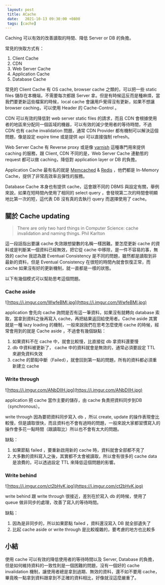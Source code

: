 ```yaml
---
 layout: post
 title: ACache
 date:   2021-10-13 09:30:00 +0800
 tags: [cache]
---
```

Caching 可以有效的改善讀取的時間、降低 Server or DB 的負擔。

常見的快取方式有：

1. Client Cache
2. CDN
3. Web Server Cache
4. Application Cache
5. Database Cache

常見的 Client Cache 有 OS cache, browser cache 之類的，可以把一些 static files 儲存在本機端，不需要每次都跟 Server 拿。但是有時候這反而是種麻煩，當我們要更新這些檔案的時候，local cache 會讓用戶覺得沒有更新，如果不想讓 browser caching，可以使用 Header 的 Cache-Control 。

CDN 可以有效的降低對 web server static files 的請求，而且 CDN 會根據使用者的地區來分配同一個區域的機器，可以有效的減少使用者的等待時間，不過CDN 也有 cache invalidation 問題，通常 CDN Provider 都有機制可以解決這個問題，像是設定 expire time 或是提供 api 可以直接強制 refresh。

Web Server Cache 有 Reverse proxy 或是像 [varnish](https://github.com/varnishcache/varnish-cache) 這種專門用來提供 caching 的服務，跟 Client, CDN 不同的是，Web Server Cache 連動態的 request 都可以做 caching，降低對 application layer or DB 的負擔。

Application Cache 最有名的就是 [Memcached](https://memcached.org) & [Redis](https://redis.io) ，他們都是 In-Memory Cache，提供了非常高效率且彈性的服務。

Database Cache 本身也有提供 cache，這會跟不同的 DBMS 與設定有關，舉例來說，如果在短時間內使用了相同的 select query ，會發現第二次的時間會明顯地比第一次的短，這代表 DB 沒有真的去執行 query 而選擇使用了 cache。

 

## 關於 Cache updating

> There are only two hard things in Computer Science: cache invalidation and naming things.  Phil Karlton
> 

這一段話指出要讓 cache 失效跟想變數的名稱一樣困難。要怎麼更新 cache 的資料或是判斷某一個資料已經無效，把它從 cache 中移除，是一件不容易的事，無效的 cache 我認為跟 Eventual Consistency 是不同的問題，雖然都是讀取到非最新的資料，但是 Eventual Consistency 在很短的時間內就會恢復正常，而 cache 如果沒有好的更新機制，就一直都是一樣的狀態。

以下有幾個模式可以幫助思考這個問題。

### Cache aside

![https://i.imgur.com/WwfeBMl.jpg](https://i.imgur.com/WwfeBMl.jpg)

application 會先向 cache 詢問是否有這一筆資料，如果沒有就轉向 database 索取，當拿到資料之後再寫入 cache，再把結果返回給使用者。Cache aside 其實就是一種 lazy loading 的機制，一般來說我們在思考怎麼使用 cache 的時候，經常會用到的就是 Cache aside ，不過會有幾個缺點：

1. 如果資料不在 cache 中，就會比較慢，比直接從 db 拿資料還要慢
2. db 中資料被更新了， cache 中的資料就會是無效的，通常必須要設定 TTL 來避免資料失效
3. cache 的節點中斷（Failed），就會回到第一點的問題，所有的資料都必須重新建立 cache

### Write through

![https://i.imgur.com/ANbDIIH.jpg](https://i.imgur.com/ANbDIIH.jpg)

application 把 cache 當作主要的儲存，由 cache 負責把資料同步到DB（synchronous）。

write through 因為要把資料同步寫入 db ，所以 create, update 的操作表現會比較慢，但是讀取很快，而且資料也不會有過時的問題，一般來說大家都習慣寫入的操作會多花一點時間（跟讀取比）所以也不會有太大的問題。

缺點：

1. 如果節點 failed ，要重新啟用新的 cache 時，資料就會全部都不見了
2. 大多數的資料寫入之後，其實都不太會被讀取，所以會有很多的 cache data 是浪費的，可以透過設定 TTL 來降低這個問題的影響。

### Write behind

![https://i.imgur.com/ct2bHvK.jpg](https://i.imgur.com/ct2bHvK.jpg)

write behind 跟 write through 很接近，差別在於寫入 db 的時候，使用了 queue 做非同步的處理，改善了寫入的等待時間。

缺點：

1. 因為是非同步的，所以如果節點 failed ，資料還沒寫入 DB 就全部遺失了
2. 比起 cache aside or write through 是比較複雜的，要考慮的地方也比較多

## 小結

使用 cache 可以有效的降低使用者的等待時間以及 Server, Database 的負擔，但是如何維持資料的一致性則是一個困難的問題，沒有一個好的 cache invalidation 機制，讓使用者總是拿到過期、無效的資料，還不如不要用 cache，畢竟晚一點拿到資料跟拿到不正確的資料相比，好像就沒這麼嚴重了。